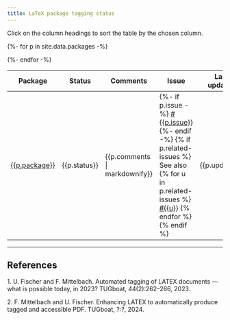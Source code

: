 ```yaml
---
title: LaTeX package tagging status
---
```

<style>
td.supported {background-color: #DDFFDD;font-weight:bold;}
</style>
<script src="sorttable.js"></script>



Click on the column headings to sort the table by the chosen column.

<table class="sortable" style="width:100%">
<thead>
<tr>
<th>Package</th>
<th>Status</th>
<th>Comments</th>
<th>Issue</th>
<th>Last updated</th>
</tr>
</thead>
<tbody>

{%- for p in site.data.packages -%}
<tr>
<td class="{{p.status}}"><a href="https://ctan.org/pkg/{{p.package}}">{{p.package}}</a></td>
<td class="{{p.status}}">{{p.status}}</td>
<td>{{p.comments | markdownify}}</td>
<td>
{%- if p.issue -%}
<a href="https://github.com/latex3/tagging-project/issues/{{p.issue}}">#{{p.issue}}</a>
{%- endif -%}
{% if p.related-issues %}
<br/>
See also
{% for u in p.related-issues %}
<a href="https://github.com/latex3/tagging-project/issues/{{u}}">#{{u}}</a>
{% endfor %}
{% endif %}
</td>
<td>{{p.updated}}</td>
</tr>
{%- endfor -%}

</tbody>
</table>

----


## References


<span id="ref1">1.</span> U. Fischer and F. Mittelbach. Automated tagging of LATEX documents — what is possible today, in 2023? TUGboat, 44(2):262–266, 2023.

<span id="ref2">2.</span> F. Mittelbach and U. Fischer. Enhancing LATEX to automatically produce tagged and accessible PDF. TUGboat, ?:?, 2024. 


